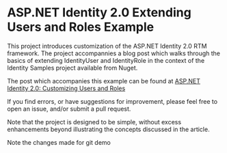 ASP.NET Identity 2.0 Extending Users and Roles Example
======================================================

This project introduces customization of the ASP.NET Identity 2.0 RTM framework. The project accompannies a blog post which walks through the basics of extending IdentityUser and IdentityRole in the context of the Identity Samples project available from Nuget. 

The post which accompanies this example can be found at [ASP.NET Identity 2.0: Customizing Users and Roles](http://typecastexception.com/post/2014/06/22/ASPNET-Identity-20-Customizing-Users-and-Roles.aspx)

If you find errors, or have suggestions for improvement, please feel free to open an issue, and/or submit a pull request. 

Note that the project is designed to be simple, without excess enhancements beyond illustrating the concepts discussed in the article. 

Note the changes made for git demo
